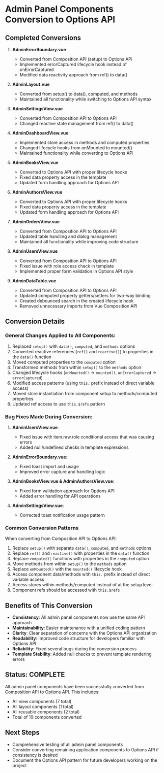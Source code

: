 # Admin Panel Components Conversion to Options API

## Completed Conversions

1. **AdminErrorBoundary.vue**
   - Converted from Composition API (setup) to Options API
   - Implemented errorCaptured lifecycle hook instead of onErrorCaptured
   - Modified data reactivity approach from ref() to data()

2. **AdminLayout.vue**
   - Converted from setup() to data(), computed, and methods
   - Maintained all functionality while switching to Options API syntax

3. **AdminSettingsView.vue**
   - Converted from Composition API to Options API
   - Changed reactive state management from ref() to data()

4. **AdminDashboardView.vue**
   - Implemented store access in methods and computed properties 
   - Changed lifecycle hooks from onMounted to mounted()
   - Maintained functionality while converting to Options API

5. **AdminBooksView.vue**
   - Converted to Options API with proper lifecycle hooks
   - Fixed data property access in the template
   - Updated form handling approach for Options API

6. **AdminAuthorsView.vue**
   - Converted to Options API with proper lifecycle hooks
   - Fixed data property access in the template
   - Updated form handling approach for Options API

7. **AdminOrdersView.vue**
   - Converted from Composition API to Options API
   - Updated table handling and dialog management
   - Maintained all functionality while improving code structure

8. **AdminUsersView.vue**
   - Converted from Composition API to Options API
   - Fixed issue with role access check in template
   - Implemented proper form validation in Options API style
   
9. **AdminDataTable.vue**
   - Converted from Composition API to Options API
   - Updated computed property getters/setters for two-way binding
   - Created debounced search in the created lifecycle hook
   - Removed unnecessary imports from Vue Composition API

## Conversion Details

### General Changes Applied to All Components:

1. Replaced `setup()` with `data()`, `computed`, and `methods` options
2. Converted reactive references (`ref()` and `reactive()`) to properties in the `data()` function
3. Moved computed properties to the `computed` option
4. Transformed methods from within `setup()` to the `methods` option
5. Changed lifecycle hooks (`onMounted()` → `mounted()`, `onErrorCaptured` → `errorCaptured`)
6. Modified access patterns (using `this.` prefix instead of direct variable access)
7. Moved store instantiation from component setup to methods/computed properties
8. Updated ref access to use `this.$refs` pattern

### Bug Fixes Made During Conversion:

1. **AdminUsersView.vue**: 
   - Fixed issue with item.raw.role conditional access that was causing errors
   - Added null/undefined checks in template expressions

2. **AdminErrorBoundary.vue**: 
   - Fixed toast import and usage
   - Improved error capture and handling logic

3. **AdminBooksView.vue & AdminAuthorsView.vue**:
   - Fixed form validation approach for Options API
   - Added error handling for API operations

4. **AdminSettingsView.vue**:
   - Corrected toast notification usage pattern

### Common Conversion Patterns

When converting from Composition API to Options API:

1. Replace `setup()` with separate `data()`, `computed`, and `methods` options
2. Replace `ref()` and `reactive()` with properties in the `data()` function
3. Replace `computed()` functions with properties in the `computed` option
4. Move methods from within `setup()` to the `methods` option
5. Replace `onMounted()` with the `mounted()` lifecycle hook
6. Access component data/methods with `this.` prefix instead of direct variable access
7. Access stores within methods/computed instead of at the setup level
8. Component refs should be accessed with `this.$refs`

## Benefits of This Conversion

- **Consistency**: All admin panel components now use the same API approach
- **Maintainability**: Easier maintenance with a unified coding pattern
- **Clarity**: Clear separation of concerns with the Options API organization
- **Readability**: Improved code structure for developers familiar with Options API
- **Reliability**: Fixed several bugs during the conversion process
- **Template Stability**: Added null checks to prevent template rendering errors

## Status: COMPLETE

All admin panel components have been successfully converted from Composition API to Options API. This includes:

- All view components (7 total)
- All layout components (1 total)
- All reusable components (2 total)
- Total of 10 components converted

## Next Steps

- Comprehensive testing of all admin panel components
- Consider converting remaining application components to Options API if consistency is desired
- Document the Options API pattern for future developers working on the project
